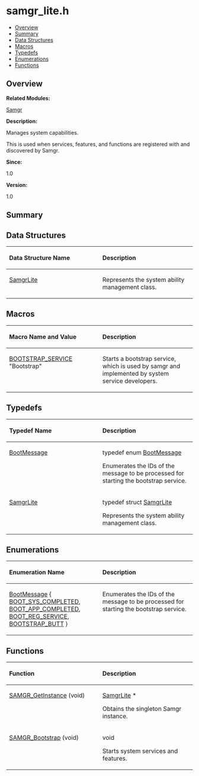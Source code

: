 # samgr\_lite.h<a name="EN-US_TOPIC_0000001055518068"></a>

-   [Overview](#section549160462165629)
-   [Summary](#section589973563165629)
-   [Data Structures](#nested-classes)
-   [Macros](#define-members)
-   [Typedefs](#typedef-members)
-   [Enumerations](#enum-members)
-   [Functions](#func-members)

## **Overview**<a name="section549160462165629"></a>

**Related Modules:**

[Samgr](samgr.md)

**Description:**

Manages system capabilities. 

This is used when services, features, and functions are registered with and discovered by Samgr. 

**Since:**

1.0

**Version:**

1.0

## **Summary**<a name="section589973563165629"></a>

## Data Structures<a name="nested-classes"></a>

<a name="table1691602233165629"></a>
<table><thead align="left"><tr id="row1648841251165629"><th class="cellrowborder" valign="top" width="50%" id="mcps1.1.3.1.1"><p id="p656882962165629"><a name="p656882962165629"></a><a name="p656882962165629"></a>Data Structure Name</p>
</th>
<th class="cellrowborder" valign="top" width="50%" id="mcps1.1.3.1.2"><p id="p728250291165629"><a name="p728250291165629"></a><a name="p728250291165629"></a>Description</p>
</th>
</tr>
</thead>
<tbody><tr id="row423439244165629"><td class="cellrowborder" valign="top" width="50%" headers="mcps1.1.3.1.1 "><p id="p206028542165629"><a name="p206028542165629"></a><a name="p206028542165629"></a><a href="samgrlite.md">SamgrLite</a></p>
</td>
<td class="cellrowborder" valign="top" width="50%" headers="mcps1.1.3.1.2 "><p id="p619397056165629"><a name="p619397056165629"></a><a name="p619397056165629"></a>Represents the system ability management class. </p>
</td>
</tr>
</tbody>
</table>

## Macros<a name="define-members"></a>

<a name="table277174811165629"></a>
<table><thead align="left"><tr id="row1866485136165629"><th class="cellrowborder" valign="top" width="50%" id="mcps1.1.3.1.1"><p id="p381214952165629"><a name="p381214952165629"></a><a name="p381214952165629"></a>Macro Name and Value</p>
</th>
<th class="cellrowborder" valign="top" width="50%" id="mcps1.1.3.1.2"><p id="p71334673165629"><a name="p71334673165629"></a><a name="p71334673165629"></a>Description</p>
</th>
</tr>
</thead>
<tbody><tr id="row929120838165629"><td class="cellrowborder" valign="top" width="50%" headers="mcps1.1.3.1.1 "><p id="p374394218165629"><a name="p374394218165629"></a><a name="p374394218165629"></a><a href="samgr.md#gadc00f0568236d4538c867ed7194d8960">BOOTSTRAP_SERVICE</a>   "Bootstrap"</p>
</td>
<td class="cellrowborder" valign="top" width="50%" headers="mcps1.1.3.1.2 "><p id="p1685222965165629"><a name="p1685222965165629"></a><a name="p1685222965165629"></a>Starts a bootstrap service, which is used by samgr and implemented by system service developers. </p>
</td>
</tr>
</tbody>
</table>

## Typedefs<a name="typedef-members"></a>

<a name="table1234710657165629"></a>
<table><thead align="left"><tr id="row1838709564165629"><th class="cellrowborder" valign="top" width="50%" id="mcps1.1.3.1.1"><p id="p1662204629165629"><a name="p1662204629165629"></a><a name="p1662204629165629"></a>Typedef Name</p>
</th>
<th class="cellrowborder" valign="top" width="50%" id="mcps1.1.3.1.2"><p id="p88442259165629"><a name="p88442259165629"></a><a name="p88442259165629"></a>Description</p>
</th>
</tr>
</thead>
<tbody><tr id="row791747574165629"><td class="cellrowborder" valign="top" width="50%" headers="mcps1.1.3.1.1 "><p id="p791785758165629"><a name="p791785758165629"></a><a name="p791785758165629"></a><a href="samgr.md#gadc486c8d2698eab8a9f26f0eb6cc63c8">BootMessage</a></p>
</td>
<td class="cellrowborder" valign="top" width="50%" headers="mcps1.1.3.1.2 "><p id="p1258997390165629"><a name="p1258997390165629"></a><a name="p1258997390165629"></a>typedef enum <a href="samgr.md#gaf39e482610dca95f0dba85613755eb40">BootMessage</a> </p>
<p id="p2038341502165629"><a name="p2038341502165629"></a><a name="p2038341502165629"></a>Enumerates the IDs of the message to be processed for starting the bootstrap service. </p>
</td>
</tr>
<tr id="row1745739695165629"><td class="cellrowborder" valign="top" width="50%" headers="mcps1.1.3.1.1 "><p id="p1783992576165629"><a name="p1783992576165629"></a><a name="p1783992576165629"></a><a href="samgr.md#gaad729fe4f36b7b42a122349af334fb28">SamgrLite</a></p>
</td>
<td class="cellrowborder" valign="top" width="50%" headers="mcps1.1.3.1.2 "><p id="p98059707165629"><a name="p98059707165629"></a><a name="p98059707165629"></a>typedef struct <a href="samgrlite.md">SamgrLite</a> </p>
<p id="p1540196231165629"><a name="p1540196231165629"></a><a name="p1540196231165629"></a>Represents the system ability management class. </p>
</td>
</tr>
</tbody>
</table>

## Enumerations<a name="enum-members"></a>

<a name="table1358420422165629"></a>
<table><thead align="left"><tr id="row235058232165629"><th class="cellrowborder" valign="top" width="50%" id="mcps1.1.3.1.1"><p id="p599807092165629"><a name="p599807092165629"></a><a name="p599807092165629"></a>Enumeration Name</p>
</th>
<th class="cellrowborder" valign="top" width="50%" id="mcps1.1.3.1.2"><p id="p1636506204165629"><a name="p1636506204165629"></a><a name="p1636506204165629"></a>Description</p>
</th>
</tr>
</thead>
<tbody><tr id="row495358628165629"><td class="cellrowborder" valign="top" width="50%" headers="mcps1.1.3.1.1 "><p id="p682367274165629"><a name="p682367274165629"></a><a name="p682367274165629"></a><a href="samgr.md#gaf39e482610dca95f0dba85613755eb40">BootMessage</a> { <a href="samgr.md#ggaf39e482610dca95f0dba85613755eb40aee5f1e07de9a8e2e167f97dd2cc0c2d7">BOOT_SYS_COMPLETED</a>, <a href="samgr.md#ggaf39e482610dca95f0dba85613755eb40a8b0613200e2b05f9309175fe9bd30ca1">BOOT_APP_COMPLETED</a>, <a href="samgr.md#ggaf39e482610dca95f0dba85613755eb40a9aff5f5b8378e898076ee326da5cd572">BOOT_REG_SERVICE</a>, <a href="samgr.md#ggaf39e482610dca95f0dba85613755eb40a515e06399df48a6d93435e7c30745eec">BOOTSTRAP_BUTT</a> }</p>
</td>
<td class="cellrowborder" valign="top" width="50%" headers="mcps1.1.3.1.2 "><p id="p906655738165629"><a name="p906655738165629"></a><a name="p906655738165629"></a>Enumerates the IDs of the message to be processed for starting the bootstrap service. </p>
</td>
</tr>
</tbody>
</table>

## Functions<a name="func-members"></a>

<a name="table816984457165629"></a>
<table><thead align="left"><tr id="row1675762911165629"><th class="cellrowborder" valign="top" width="50%" id="mcps1.1.3.1.1"><p id="p167801280165629"><a name="p167801280165629"></a><a name="p167801280165629"></a>Function</p>
</th>
<th class="cellrowborder" valign="top" width="50%" id="mcps1.1.3.1.2"><p id="p721063531165629"><a name="p721063531165629"></a><a name="p721063531165629"></a>Description</p>
</th>
</tr>
</thead>
<tbody><tr id="row1867885309165629"><td class="cellrowborder" valign="top" width="50%" headers="mcps1.1.3.1.1 "><p id="p1496543063165629"><a name="p1496543063165629"></a><a name="p1496543063165629"></a><a href="samgr.md#ga21f168d6f97d6991115ae1cf8bbd8deb">SAMGR_GetInstance</a> (void)</p>
</td>
<td class="cellrowborder" valign="top" width="50%" headers="mcps1.1.3.1.2 "><p id="p194031720165629"><a name="p194031720165629"></a><a name="p194031720165629"></a><a href="samgrlite.md">SamgrLite</a> * </p>
<p id="p27700425165629"><a name="p27700425165629"></a><a name="p27700425165629"></a>Obtains the singleton Samgr instance. </p>
</td>
</tr>
<tr id="row1523658064165629"><td class="cellrowborder" valign="top" width="50%" headers="mcps1.1.3.1.1 "><p id="p1002316694165629"><a name="p1002316694165629"></a><a name="p1002316694165629"></a><a href="samgr.md#ga756ac1f5376c72aa5d14b855a302d7b6">SAMGR_Bootstrap</a> (void)</p>
</td>
<td class="cellrowborder" valign="top" width="50%" headers="mcps1.1.3.1.2 "><p id="p2116451284165629"><a name="p2116451284165629"></a><a name="p2116451284165629"></a>void </p>
<p id="p507186952165629"><a name="p507186952165629"></a><a name="p507186952165629"></a>Starts system services and features. </p>
</td>
</tr>
</tbody>
</table>

